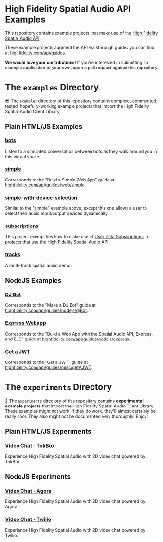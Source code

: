 # High Fidelity Spatial Audio API Examples
This repository contains example projects that make use of the [High Fidelity Spatial Audio API](https://highfidelity.com/api/).

These example projects augment the API walkthrough guides you can find at [highfidelity.com/api/guides](https://www.highfidelity.com/api/guides).

**We would love your contributions!** If you're interested in submitting an example application of your own, open a pull request against this repository.

# The `examples` Directory
😎 The `examples` directory of this repository contains complete, commented, tested, hopefully-working example projects that import the High Fidelity Spatial Audio Client Library.

## Plain HTML/JS Examples
### [bots](./examples/web/bots/)
Listen to a simulated conversation between bots as they walk around you in this virtual space.
### [simple](./examples/web/simple/)
Corresponds to the "Build a Simple Web App" guide at [highfidelity.com/api/guides/web/simple](https://www.highfidelity.com/api/guides/web/simple).
### [simple-with-device-selection](./examples/web/simple-with-device-selection/)
Similar to the "simple" example above, except this one allows a user to select their audio input/output devices dynamically.
### [subscriptions](./examples/web/subscriptions/)
This project exemplifies how to make use of [User Data Subscriptions](https://docs.highfidelity.com/latest/modules/classes_hifiuserdatasubscription.html) in projects that use the High Fidelity Spatial Audio API.
### [tracks](./examples/web/tracks/)
A multi-track spatial audio demo.

## NodeJS Examples
### [DJ Bot](./examples/nodejs/djBot)
Corresponds to the "Make a DJ Bot" guide at [highfidelity.com/api/guides/nodejs/djBot](https://www.highfidelity.com/api/guides/nodejs/djBot).
### [Express Webapp](./examples/nodejs/express-webapp)
Corresponds to the "Build a Web App with the Spatial Audio API, Express, and EJS" guide at [highfidelity.com/api/guides/nodejs/express](https://www.highfidelity.com/api/guides/nodejs/express).
### [Get a JWT](./examples/nodejs/express-webapp)
Corresponds to the "Get a JWT" guide at [highfidelity.com/api/guides/misc/getAJWT](https://www.highfidelity.com/api/guides/misc/getAJWT).

# The `experiments` Directory
🐉 The `experiments` directory of this repository contains **experimental example projects** that import the High Fidelity Spatial Audio Client Library. These examples might not work. If they do work, they'll almost certainly be really cool. They also might not be documented very thoroughly. Enjoy!

## Plain HTML/JS Experiments
### [Video Chat - TokBox](./experiments/web/videochat-tokbox)
Experience High Fidelity Spatial Audio with 2D video chat powered by TokBox.

## NodeJS Experiments
### [Video Chat - Agora](./experiments/nodejs/videochat-agora)
Experience High Fidelity Spatial Audio with 2D video chat powered by Agora.
### [Video Chat - Twilio](./experiments/nodejs/videochat-twilio)
Experience High Fidelity Spatial Audio with 2D video chat powered by Twilio.
